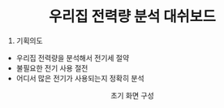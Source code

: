 <div align="center">
  <h1> 우리집 전력량 분석 대쉬보드</h1>
</div>

1. 기획의도
  - 우리집 전력량을 분석해서 전기세 절약
  - 불필요한 전기 사용 절전
  - 어디서 많은 전기가 사용되는지 정확히 분석


<div align="center"> 초기 화면 구성</div>
